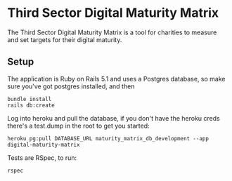 # Third Sector Digital Maturity Matrix

The Third Sector Digital Maturity Matrix is a tool for charities to measure and
set targets for their digital maturity. 

## Setup

The application is Ruby on Rails 5.1 and uses a Postgres database, so make sure
you've got postgres installed, and then

    bundle install
    rails db:create

Log into heroku and pull the database, if you don't have the heroku creds
there's a test.dump in the root to get you started:

    heroku pg:pull DATABASE_URL maturity_matrix_db_development --app digital-maturity-matrix

Tests are RSpec, to run:

    rspec
